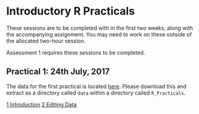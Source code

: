# Introductory R Practicals

These sessions are to be completed with in the first two weeks, along with the accompanying assignment.
You may need to work on these outside of the allocated two-hour session.

Assessment 1 requires these sessions to be completed.

## Practical 1: 24th July, 2017

The data for the first practical is located [here](data.zip).
Please download this and extract as a directory called `data` within a directory called `R_Practicals`.

[1 Introduction](1_Introduction_To_R.html)
[2 Editing Data](2_EditingData.html)